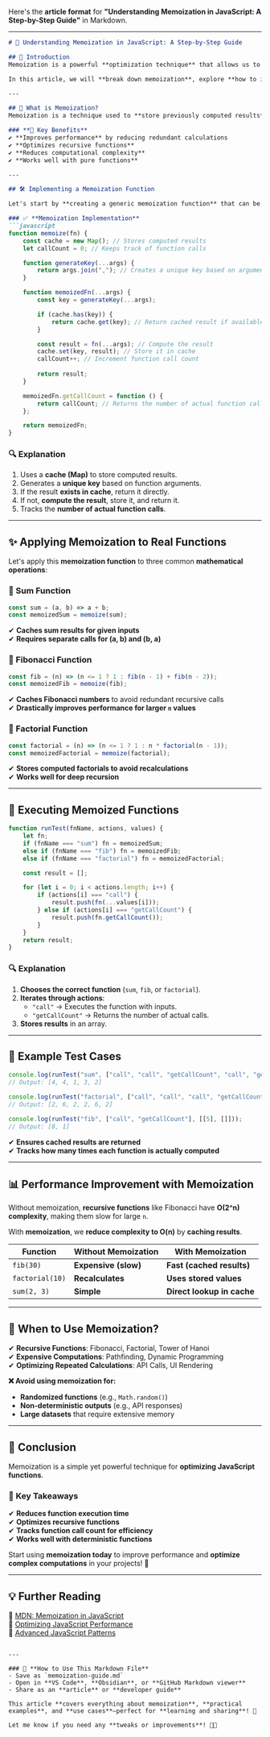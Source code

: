 Here's the **article format** for **"Understanding Memoization in JavaScript: A Step-by-Step Guide"** in Markdown.  

---

```md
# 🚀 Understanding Memoization in JavaScript: A Step-by-Step Guide  

## 📌 Introduction  
Memoization is a powerful **optimization technique** that allows us to cache function results and avoid redundant computations. This is especially useful for **expensive recursive functions** like Fibonacci and Factorial calculations.  

In this article, we will **break down memoization**, explore **how to implement it**, and examine **real-world use cases** with JavaScript.  

---

## 🔹 What is Memoization?  
Memoization is a technique used to **store previously computed results** of a function, so we don’t have to **recompute them** when the same inputs are provided again.  

### **🔹 Key Benefits**  
✔ **Improves performance** by reducing redundant calculations  
✔ **Optimizes recursive functions**  
✔ **Reduces computational complexity**  
✔ **Works well with pure functions**  

---

## 🛠 Implementing a Memoization Function  

Let's start by **creating a generic memoization function** that can be used to cache results of **any function**.

### ✅ **Memoization Implementation**
```javascript
function memoize(fn) {
    const cache = new Map(); // Stores computed results
    let callCount = 0; // Keeps track of function calls

    function generateKey(...args) {
        return args.join(","); // Creates a unique key based on arguments
    }

    function memoizedFn(...args) {
        const key = generateKey(...args);

        if (cache.has(key)) {
            return cache.get(key); // Return cached result if available
        }

        const result = fn(...args); // Compute the result
        cache.set(key, result); // Store it in cache
        callCount++; // Increment function call count
        
        return result;
    }

    memoizedFn.getCallCount = function () {
        return callCount; // Returns the number of actual function calls
    };

    return memoizedFn;
}
```
### **🔍 Explanation**
1. Uses a **cache (Map)** to store computed results.
2. Generates a **unique key** based on function arguments.
3. If the result **exists in cache**, return it directly.
4. If not, **compute the result**, store it, and return it.
5. Tracks the **number of actual function calls**.

---

## ✨ Applying Memoization to Real Functions  
Let's apply this **memoization function** to three common **mathematical operations**:

### **📌 Sum Function**
```javascript
const sum = (a, b) => a + b;
const memoizedSum = memoize(sum);
```
✔ **Caches sum results for given inputs**  
✔ **Requires separate calls for (a, b) and (b, a)**  

### **📌 Fibonacci Function**
```javascript
const fib = (n) => (n <= 1 ? 1 : fib(n - 1) + fib(n - 2));
const memoizedFib = memoize(fib);
```
✔ **Caches Fibonacci numbers** to avoid redundant recursive calls  
✔ **Drastically improves performance for larger `n` values**  

### **📌 Factorial Function**
```javascript
const factorial = (n) => (n <= 1 ? 1 : n * factorial(n - 1));
const memoizedFactorial = memoize(factorial);
```
✔ **Stores computed factorials to avoid recalculations**  
✔ **Works well for deep recursion**  

---

## 🔄 **Executing Memoized Functions**
```javascript
function runTest(fnName, actions, values) {
    let fn;
    if (fnName === "sum") fn = memoizedSum;
    else if (fnName === "fib") fn = memoizedFib;
    else if (fnName === "factorial") fn = memoizedFactorial;

    const result = [];

    for (let i = 0; i < actions.length; i++) {
        if (actions[i] === "call") {
            result.push(fn(...values[i]));
        } else if (actions[i] === "getCallCount") {
            result.push(fn.getCallCount());
        }
    }
    return result;
}
```
### **🔍 Explanation**
1. **Chooses the correct function** (`sum`, `fib`, or `factorial`).
2. **Iterates through actions**:
   - `"call"` → Executes the function with inputs.
   - `"getCallCount"` → Returns the number of actual calls.
3. **Stores results** in an array.

---

## 🎯 **Example Test Cases**
```javascript
console.log(runTest("sum", ["call", "call", "getCallCount", "call", "getCallCount"], [[2, 2], [2, 2], [], [1, 2], []])); 
// Output: [4, 4, 1, 3, 2]

console.log(runTest("factorial", ["call", "call", "call", "getCallCount", "call", "getCallCount"], [[2], [3], [2], [], [3], []])); 
// Output: [2, 6, 2, 2, 6, 2]

console.log(runTest("fib", ["call", "getCallCount"], [[5], []])); 
// Output: [8, 1]
```
✔ **Ensures cached results are returned**  
✔ **Tracks how many times each function is actually computed**  

---

## 📊 **Performance Improvement with Memoization**
Without memoization, **recursive functions** like Fibonacci have **O(2^n) complexity**, making them slow for large `n`.  

With **memoization**, we **reduce complexity to O(n)** by **caching results**.

| Function | Without Memoization | With Memoization |
|----------|--------------------|------------------|
| `fib(30)` | **Expensive (slow)** | **Fast (cached results)** |
| `factorial(10)` | **Recalculates** | **Uses stored values** |
| `sum(2, 3)` | **Simple** | **Direct lookup in cache** |

---

## 🚀 **When to Use Memoization?**
✔ **Recursive Functions**: Fibonacci, Factorial, Tower of Hanoi  
✔ **Expensive Computations**: Pathfinding, Dynamic Programming  
✔ **Optimizing Repeated Calculations**: API Calls, UI Rendering  

**❌ Avoid using memoization for:**
- **Randomized functions** (e.g., `Math.random()`)  
- **Non-deterministic outputs** (e.g., API responses)  
- **Large datasets** that require extensive memory  

---

## **📌 Conclusion**
Memoization is a simple yet powerful technique for **optimizing JavaScript functions**.  

### **🔹 Key Takeaways**
✔ **Reduces function execution time**  
✔ **Optimizes recursive functions**  
✔ **Tracks function call count for efficiency**  
✔ **Works well with deterministic functions**  

Start using **memoization today** to improve performance and **optimize complex computations** in your projects! 🚀  

---

## **💡 Further Reading**
🔗 [MDN: Memoization in JavaScript](https://developer.mozilla.org/en-US/docs/Web/JavaScript/Reference/Global_Objects/Map)  
🔗 [Optimizing JavaScript Performance](https://developers.google.com/web/fundamentals/performance)  
🔗 [Advanced JavaScript Patterns](https://addyosmani.com/resources/essentialjsdesignpatterns/book/)  
```

---

### 📌 **How to Use This Markdown File**
- Save as `memoization-guide.md`
- Open in **VS Code**, **Obsidian**, or **GitHub Markdown viewer**
- Share as an **article** or **developer guide**  

This article **covers everything about memoization**, **practical examples**, and **use cases**—perfect for **learning and sharing**! 🚀  

Let me know if you need any **tweaks or improvements**! 🚀🔥

